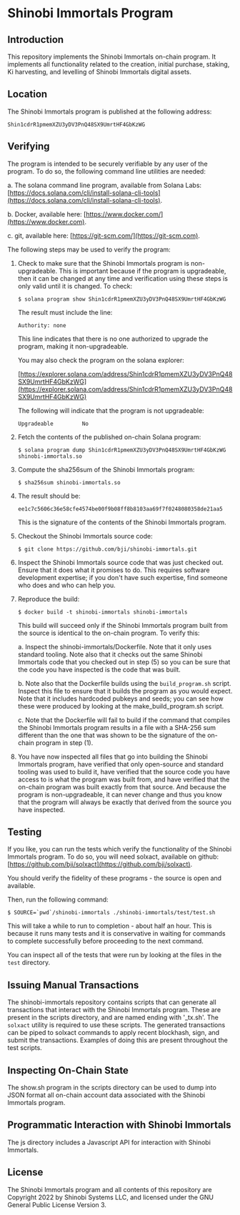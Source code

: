 
# Shinobi Immortals Program

## Introduction

This repository implements the Shinobi Immortals on-chain program.  It implements all
functionality related to the creation, initial purchase, staking, Ki harvesting, and
levelling of Shinobi Immortals digital assets.


## Location

The Shinobi Immortals program is published at the following address:

`Shin1cdrR1pmemXZU3yDV3PnQ48SX9UmrtHF4GbKzWG`


## Verifying

The program is intended to be securely verifiable by any user of the program.  To do
so, the following command line utilities are needed:

a. The solana command line program, available from Solana Labs: [https://docs.solana.com/cli/install-solana-cli-tools](https://docs.solana.com/cli/install-solana-cli-tools).

b. Docker, available here: [https://www.docker.com/](https://www.docker.com).

c. git, available here: [https://git-scm.com/](https://git-scm.com).

The following steps may be used to verify the program:

1. Check to make sure that the Shinobi Immortals program is non-upgradeable.  This is
   important because if the program is upgradeable, then it can be changed at any time
   and verification using these steps is only valid until it is changed.  To check:

   ```$ solana program show Shin1cdrR1pmemXZU3yDV3PnQ48SX9UmrtHF4GbKzWG```

   The result must include the line:

    ```Authority: none```

    This line indicates that there is no one authorized to upgrade the program, making it
    non-upgradeable.

    You may also check the program on the solana explorer:

    [https://explorer.solana.com/address/Shin1cdrR1pmemXZU3yDV3PnQ48SX9UmrtHF4GbKzWG](https://explorer.solana.com/address/Shin1cdrR1pmemXZU3yDV3PnQ48SX9UmrtHF4GbKzWG)

    The following will indicate that the program is not upgradeable:

    ```Upgradeable         No```
   
2. Fetch the contents of the published on-chain Solana program:

   ```$ solana program dump Shin1cdrR1pmemXZU3yDV3PnQ48SX9UmrtHF4GbKzWG shinobi-immortals.so```

3. Compute the sha256sum of the Shinobi Immortals program:

   ```$ sha256sum shinobi-immortals.so```

4. The result should be:

   `ee1c7c5606c36e58cfe4574be00f9b08ff8b8103aa69f7f0248080358de21aa5`

   This is the signature of the contents of the Shinobi Immortals program.

5. Checkout the Shinobi Immortals source code:

   ```$ git clone https://github.com/bji/shinobi-immortals.git```

6. Inspect the Shinobi Immortals source code that was just checked out.  Ensure that it does
   what it promises to do.  This requires software development expertise; if you don't have
   such expertise, find someone who does and who can help you.

7. Reproduce the build:

   ```$ docker build -t shinobi-immortals shinobi-immortals```

   This build will succeed only if the Shinobi Immortals program built from the source is
   identical to the on-chain program.  To verify this:

   a. Inspect the shinobi-immortals/Dockerfile.  Note that it only uses standard tooling.  Note
      also that it checks out the same Shinobi Immortals code that you checked out in step (5)
      so you can be sure that the code you have inspected is the code that was built.

   b. Note also that the Dockerfile builds using the `build_program.sh` script.  Inspect this
      file to ensure that it builds the program as you would expect.  Note that it includes
      hardcoded pubkeys and seeds; you can see how these were produced by looking at the
      make_build_program.sh script.

   c. Note that the Dockerfile will fail to build if the command that compiles the Shinobi
      Immortals program results in a file with a SHA-256 sum different than the one that was
      shown to be the signature of the on-chain program in step (1).

8. You have now inspected all files that go into building the Shinobi Immortals program, have
   verified that only open-source and standard tooling was used to build it, have verified that
   the source code you have access to is what the program was built from, and have verified
   that the on-chain program was built exactly from that source.  And because the program
   is non-upgradeable, it can never change and thus you know that the program will always be
   exactly that derived from the source you have inspected.


## Testing

If you like, you can run the tests which verify the functionality of the Shinobi Immortals program.
To do so, you will need solxact, available on github: [https://github.com/bji/solxact](https://github.com/bji/solxact).

You should verify the fidelity of these programs - the source is open and available.

Then, run the following command:

```$ SOURCE=`pwd`/shinobi-immortals ./shinobi-immortals/test/test.sh```

This will take a while to run to completion - about half an hour.  This is because it runs many
tests and it is conservative in waiting for commands to complete successfully before proceeding
to the next command.

You can inspect all of the tests that were run by looking at the files in the `test` directory.


## Issuing Manual Transactions


The shinobi-immortals repository contains scripts that can generate all transactions that interact with the Shinobi
Immortals program.  These are present in the scripts directory, and are named ending with '_tx.sh'.  The `solxact`
utility is required to use these scripts.  The generated transactions can be piped to solxact commands to apply recent
blockhash, sign, and submit the transactions.  Examples of doing this are present throughout the test scripts.


## Inspecting On-Chain State


The show.sh program in the scripts directory can be used to dump into JSON format all
on-chain account data associated with the Shinobi Immortals program.


## Programmatic Interaction with Shinobi Immortals

The js directory includes a Javascript API for interaction with Shinobi Immortals.


## License

The Shinobi Immortals program and all contents of this repository are Copyright 2022
by Shinobi Systems LLC, and licensed under the GNU General Public License Version 3.
